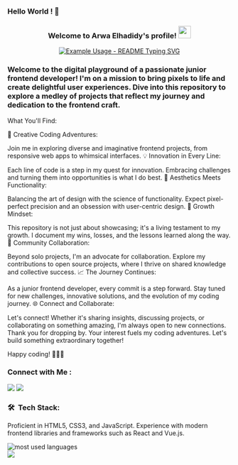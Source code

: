 ### Hello World ! 👋

<h3 align="center">
  Welcome to Arwa Elhadidy's profile!
  <img src="https://media.giphy.com/media/hvRJCLFzcasrR4ia7z/giphy.gif" width="28">
</h3>

<!-- Typing SVG by DenverCoder1 - https://github.com/DenverCoder1/readme-typing-svg -->
<p align="center">
  <a href="https://github.com/DenverCoder1/readme-typing-svg"><img src="https://readme-typing-svg.herokuapp.com/?lines=Abracadabra!;Welcome+to+my+code+ cave!;Enter+at+your+own+risk.;Beware+of+stray+semicolons+and+the+occasional+ninja+bug.+They're+harmless, mostly&font=Fira%20Code&center=true&width=380&height=50&duration=4000&pause=1000" alt="Example Usage - README Typing SVG"></a>
</p> 


### Welcome to the digital playground of a passionate junior frontend developer! I'm on a mission to bring pixels to life and create delightful user experiences. Dive into this repository to explore a medley of projects that reflect my journey and dedication to the frontend craft.

What You'll Find:

🚀 Creative Coding Adventures:

Join me in exploring diverse and imaginative frontend projects, from responsive web apps to whimsical interfaces.
💡 Innovation in Every Line:

Each line of code is a step in my quest for innovation. Embracing challenges and turning them into opportunities is what I do best.
🎨 Aesthetics Meets Functionality:

Balancing the art of design with the science of functionality. Expect pixel-perfect precision and an obsession with user-centric design.
🌱 Growth Mindset:

This repository is not just about showcasing; it's a living testament to my growth. I document my wins, losses, and the lessons learned along the way.
🤝 Community Collaboration:

Beyond solo projects, I'm an advocate for collaboration. Explore my contributions to open source projects, where I thrive on shared knowledge and collective success.
📈 The Journey Continues:

As a junior frontend developer, every commit is a step forward. Stay tuned for new challenges, innovative solutions, and the evolution of my coding journey.
🌐 Connect and Collaborate:

Let's connect! Whether it's sharing insights, discussing projects, or collaborating on something amazing, I'm always open to new connections.
Thank you for dropping by. Your interest fuels my coding adventures. Let's build something extraordinary together!

Happy coding! 👩‍💻🎉

### Connect with Me :

<a href="https://linkedin.com/in/yousefdergham" target="_blank"><img src="https://img.shields.io/badge/-Yousef%20Dergham-0077B5?style=for-the-badge&logo=Linkedin&logoColor=white"/></a>
<a href="https://t.me/YousefMohamed01" target="_blank"><img src="https://img.shields.io/badge/-Yousef%20Dergham-0077B5?style=for-the-badge&logo=Telegram&logoColor=white"/></a>
### 🛠 &nbsp;Tech Stack:

Proficient in HTML5, CSS3, and JavaScript.
Experience with modern frontend libraries and frameworks such as React and Vue.js.



<img align="left" src="https://github-readme-stats.vercel.app/api/top-langs?username=yousefdergham&show_icons=true&locale=en&layout=compact&theme=radical" alt="most used languages" />
<br>
<a href="https://komarev.com/ghpvc/?username=yousefdergham&style=for-the-badge">
    <img src="https://komarev.com/ghpvc/?username=yousefdergham&style=for-the-badge">
</a>
